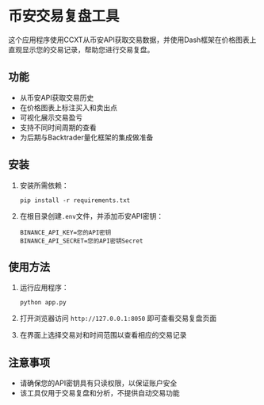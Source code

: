 # 币安交易复盘工具

这个应用程序使用CCXT从币安API获取交易数据，并使用Dash框架在价格图表上直观显示您的交易记录，帮助您进行交易复盘。

## 功能

- 从币安API获取交易历史
- 在价格图表上标注买入和卖出点
- 可视化展示交易盈亏
- 支持不同时间周期的查看
- 为后期与Backtrader量化框架的集成做准备

## 安装

1. 安装所需依赖：
   ```
   pip install -r requirements.txt
   ```

2. 在根目录创建`.env`文件，并添加币安API密钥：
   ```
   BINANCE_API_KEY=您的API密钥
   BINANCE_API_SECRET=您的API密钥Secret
   ```

## 使用方法

1. 运行应用程序：
   ```
   python app.py
   ```

2. 打开浏览器访问 `http://127.0.0.1:8050` 即可查看交易复盘页面

3. 在界面上选择交易对和时间范围以查看相应的交易记录

## 注意事项

- 请确保您的API密钥具有只读权限，以保证账户安全
- 该工具仅用于交易复盘和分析，不提供自动交易功能 
